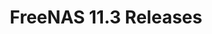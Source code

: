 ---
title: "FreeNAS 11.3 Releases"
description: "Historical release notes for all 11.3 versions of FreeNAS."
geekdocCollapseSection: true
weight: 10
---